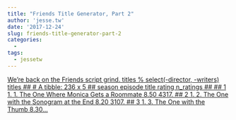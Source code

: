 ```yaml
---
title: "Friends Title Generator, Part 2"
author: 'jesse.tw'
date: '2017-12-24'
slug: friends-title-generator-part-2
categories:
  - 
tags:
  - jessetw
---
```


[We’re back on the Friends script grind. titles % select(-director, -writers) titles ## # A tibble: 236 x 5 ## season episode title rating n_ratings ## ## 1 1. 1. The One Where Monica Gets a Roommate 8.50 4317. ## 2 1. 2. The One with the Sonogram at the End 8.20 3107. ## 3 1. 3. The One with the Thumb 8.30...<click to read more>](https://jesse.tw/post/friends-title-generator-2/)

